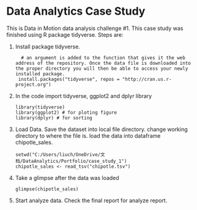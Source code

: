 # Data Analytics Case Study
This is Data in Motion data analysis challenge #1.
This case study was finished using R package tidyverse. Steps are:
1. Install package tidyverse.
   
         # an argument is added to the function that gives it the web address of the repository. Once the data file is downloaded into the proper directory you will then be able to access your newly installed package.
        install.packages("tidyverse", repos = "http://cran.us.r-project.org") 
2. In the code import tidyverse, ggplot2 and dplyr library
   
       library(tidyverse)
       library(ggplot2) # for ploting figure
       library(dplyr) # for sorting
3. Load Data. Save the dataset into local file directory. change working directory to where the file is. load the data into dataframe chipotle_sales.

       setwd("C:/Users/liuch/OneDrive/文档/DataAnalytics/Portfolio/case_study_1")
       chipotle_sales <- read_tsv("chipotle.tsv")
4. Take a glimpse after the data was loaded

       glimpse(chipotle_sales)
5. Start analyze data. Check the final report for analyze report.
